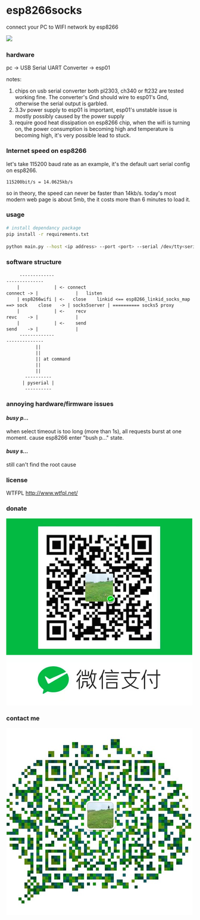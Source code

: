 # esp8266socks
connect your PC to WIFI network by esp8266

![](https://raw.githubusercontent.com/996refuse/esp8266socks/master/demo.gif)

### hardware

pc -> USB Serial UART Converter -> esp01

notes:

1. chips on usb serial converter both pl2303, ch340 or ft232 are tested working fine. The converter's Gnd should wire to esp01's Gnd, otherwise the serial output is garbled.
2. 3.3v power supply to esp01 is important, esp01's unstable issue is mostly possibly caused by the power supply
3. require good heat dissipation on esp8266 chip, when the wifi is turning on, the power consumption is becoming high and temperature is becoming high, it's very possible lead to stuck.

### Internet speed on esp8266

let's take 115200 baud rate as an example, it's the default uart serial config on esp8266.

```
115200bit/s = 14.0625kb/s
```

so in theory, the speed can never be faster than 14kb/s. today's most modern web page is about 5mb, the it costs more than 6 minutes to load it.

### usage

```sh
# install dependancy package
pip install -r requirements.txt

python main.py --host <ip address> --port <port> --serial /dev/tty<serial port> --ssid <ssid> --password <password>
```

### software structure

```
     -------------                                                                            --------------
    |             | <- connect                                                    connect -> |              |   listen
    | esp8266wifi | <-   close    linkid <== esp8266_linkid_socks_map ==> sock    close   -> | socks5server | ========== socks5 proxy
    |             | <-    recv                                                    revc    -> |              |
    |             | <-    send                                                    send    -> |              |
     -------------                                                                            --------------
           ||
           ||
           || at command
           ||
           ||
       ----------
      | pyserial |
       ----------
```

### annoying hardware/firmware issues

#### *busy p...*

when select timeout is too long (more than 1s), all requests burst at one moment. cause esp8266 enter "bush p..." state.

#### *busy s...*

still can't find the root cause

### license

WTFPL http://www.wtfpl.net/

### donate

![image](https://raw.githubusercontent.com/996refuse/esp8266socks/master/donate.png)

### contact me

![image](https://raw.githubusercontent.com/996refuse/esp8266socks/master/wechat.png)
